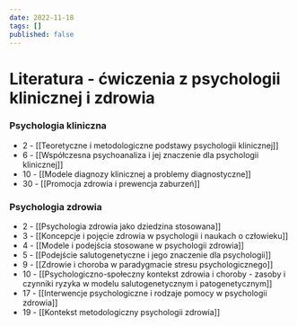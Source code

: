 ```yaml
---
date: 2022-11-18
tags: []
published: false
---
```

# Literatura - ćwiczenia z psychologii klinicznej i zdrowia

### Psychologia kliniczna

- 2 - [[Teoretyczne i metodologiczne podstawy psychologii klinicznej]]
- 6 - [[Współczesna psychoanaliza i jej znaczenie dla psychologii klinicznej]]
- 10 - [[Modele diagnozy klinicznej a problemy diagnostyczne]]
- 30 - [[Promocja zdrowia i prewencja zaburzeń]]

### Psychologia zdrowia

- 2 - [[Psychologia zdrowia jako dziedzina stosowana]]
- 3 - [[Koncepcje i pojęcie zdrowia w psychologii i naukach o człowieku]]
- 4 - [[Modele i podejścia stosowane w psychologii zdrowia]]
- 5 - [[Podejście salutogenetyczne i jego znaczenie dla psychologii]]
- 9 - [[Zdrowie i choroba w paradygmacie stresu psychologicznego]]
- 10 - [[Psychologiczno-społeczny kontekst zdrowia i choroby - zasoby i czynniki ryzyka w modelu salutogenetycznym i patogenetycznym]]
- 17 - [[Interwencje psychologiczne i rodzaje pomocy w psychologii zdrowia]]
- 19 - [[Kontekst metodologiczny psychologii zdrowia]]